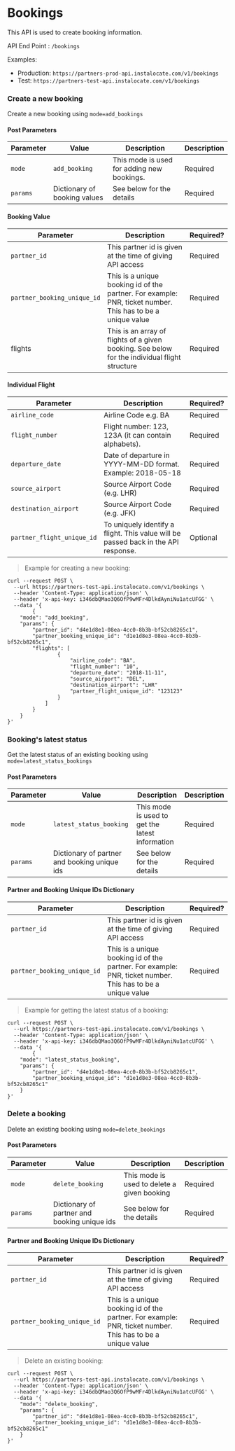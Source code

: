 # Bookings

This API is used to create booking information.

API End Point : ```/bookings```

Examples: 

* Production: ```https://partners-prod-api.instalocate.com/v1/bookings ```
* Test: ```https://partners-test-api.instalocate.com/v1/bookings ```
 

### Create a new booking

Create a new booking using ```mode=add_bookings```

#### Post Parameters

Parameter | Value | Description | Description
--------- | ------- | ----------- | -----------
`mode` | `add_booking` | This mode is used for adding new bookings. | Required
`params` | Dictionary of booking values | See below for the details | Required

#### Booking Value

Parameter |  Description |  Required?
--------- | ----------- | -----------
`partner_id` | This partner id is given at the time of giving API access  | Required
`partner_booking_unique_id` | This is a unique booking id of the partner. For example: PNR, ticket number. This has to be a unique value | Required
flights | This is an array of flights of a given booking. See below for the individual flight structure | Required

#### Individual Flight

Parameter |  Description |  Required?
--------- | ----------- | -----------
`airline_code` | Airline Code e.g. BA | Required
`flight_number` | Flight number: 123, 123A (it can contain alphabets). | Required
`departure_date` | Date of departure in YYYY-MM-DD format. Example: 2018-05-18 | Required
`source_airport` | Source Airport Code (e.g. LHR) | Required
`destination_airport` | Source Airport Code (e.g. JFK) | Required
`partner_flight_unique_id` | To uniquely identify a flight. This value will be passed back in the API response.  | Optional

> Example for creating a new booking:

```shell 
curl --request POST \
  --url https://partners-test-api.instalocate.com/v1/bookings \
  --header 'Content-Type: application/json' \
  --header 'x-api-key: i346dbQMao3Q6OfP9wMFr4DlkdAyniNu1atcUFGG' \
  --data '{
		{
	"mode": "add_booking",
	"params": {
		"partner_id": "d4e1d8e1-08ea-4cc0-8b3b-bf52cb8265c1",
		"partner_booking_unique_id": "d1e1d8e3-08ea-4cc0-8b3b-bf52cb8265c1",
		"flights": [ 
				{
					"airline_code": "BA",
	            	"flight_number": "10",
	            	"departure_date": "2018-11-11",
	            	"source_airport": "DEL",
	            	"destination_airport": "LHR"
	            	"partner_flight_unique_id": "123123"
				}
			]
		}
	}
}'
```


### Booking's latest status
Get the latest status of an existing booking using ```mode=latest_status_bookings```

#### Post Parameters

Parameter | Value | Description | Description
--------- | ------- | ----------- | -----------
`mode` | `latest_status_booking` | This mode is used to get the latest information | Required
`params` | Dictionary of partner and booking unique ids | See below for the details | Required

#### Partner and Booking Unique IDs Dictionary

Parameter |  Description |  Required?
--------- | ----------- | -----------
`partner_id` | This partner id is given at the time of giving API access  | Required
`partner_booking_unique_id` | This is a unique booking id of the partner. For example: PNR, ticket number. This has to be a unique value | Required

> Example for getting the latest status of a booking:

```shell 
curl --request POST \
  --url https://partners-test-api.instalocate.com/v1/bookings \
  --header 'Content-Type: application/json' \
  --header 'x-api-key: i346dbQMao3Q6OfP9wMFr4DlkdAyniNu1atcUFGG' \
  --data '{
		{
	"mode": "latest_status_booking",
	"params": {
		"partner_id": "d4e1d8e1-08ea-4cc0-8b3b-bf52cb8265c1",
		"partner_booking_unique_id": "d1e1d8e3-08ea-4cc0-8b3b-bf52cb8265c1"
	}
}'
```

### Delete a booking

Delete an existing booking using ```mode=delete_bookings```

#### Post Parameters

Parameter | Value | Description | Description
--------- | ------- | ----------- | -----------
`mode` | `delete_booking` | This mode is used to delete a given booking | Required
`params` | Dictionary of partner and booking unique ids | See below for the details | Required

#### Partner and Booking Unique IDs Dictionary

Parameter |  Description |  Required?
--------- | ----------- | -----------
`partner_id` | This partner id is given at the time of giving API access  | Required
`partner_booking_unique_id` | This is a unique booking id of the partner. For example: PNR, ticket number. This has to be a unique value | Required


> Delete an existing booking:

```shell 
curl --request POST \
  --url https://partners-test-api.instalocate.com/v1/bookings \
  --header 'Content-Type: application/json' \
  --header 'x-api-key: i346dbQMao3Q6OfP9wMFr4DlkdAyniNu1atcUFGG' \
  --data '{
	"mode": "delete_booking",
	"params": {
		"partner_id": "d4e1d8e1-08ea-4cc0-8b3b-bf52cb8265c1",
		"partner_booking_unique_id": "d1e1d8e3-08ea-4cc0-8b3b-bf52cb8265c1"
	}
}'
```